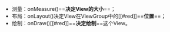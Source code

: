 - 测量：onMeasure()==**决定View的大小**==；
- 布局：onLayout()决定View在ViewGroup中的[[#red]]==**位置**==；
- 绘制：onDraw()[[#red]]==**决定绘制**==这个View。